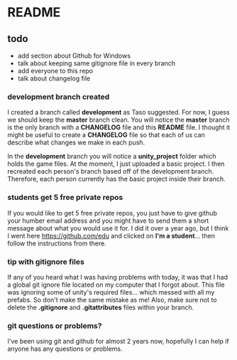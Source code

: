 # README


## todo
- add section about Github for Windows
- talk about keeping same gitignore file in every branch
- add everyone to this repo
- talk about changelog file








### development branch created

I created a branch called **development** as Taso suggested. For now, I guess we should keep the **master** branch clean. You will notice the **master** branch is the only branch with a **CHANGELOG** file and this **README** file. I thought it might be useful to create a **CHANGELOG** file so that each of us can describe what changes we make in each push.

In the **development** branch you will notice a **unity_project** folder which holds the game files. At the moment, I just uploaded a basic project. I then recreated each person's branch based off of the development branch. Therefore, each person currently has the basic project inside their branch.



### students get 5 free private repos

If you would like to get 5 free private repos, you just have to give github your humber email address and you might have to send them a short message about what you would use it for. I did it over a year ago, but I think I went here https://github.com/edu and clicked on **I'm a student**... then follow the instructions from there.



### tip with gitignore files

If any of you heard what I was having problems with today, it was that I had a global git ignore file located on my computer that I forgot about. This file was ignoring some of unity's required files... which messed with all my prefabs. So don't make the same mistake as me! Also, make sure not to delete the **.gitignore** and **.gitattributes** files within your branch.



### git questions or problems?

I've been using git and github for almost 2 years now, hopefully I can help if anyone has any questions or problems.

